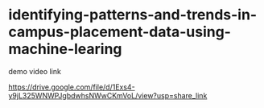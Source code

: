 # identifying-patterns-and-trends-in-campus-placement-data-using-machine-learing

demo video link

https://drive.google.com/file/d/1Exs4-y9jL325WNWPJgbdwhsNWwCKmVoL/view?usp=share_link
